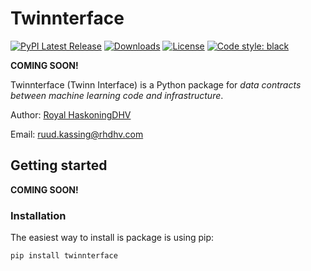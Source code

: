 # Twinnterface

[![PyPI Latest Release](https://img.shields.io/pypi/v/twinnterface.svg)](https://pypi.org/project/twinnterface/)
[![Downloads](https://static.pepy.tech/personalized-badge/twinnterface?period=month&units=international_system&left_color=black&right_color=orange&left_text=PyPI%20downloads%20per%20month)](https://pepy.tech/project/twinnterface)
[![License](https://img.shields.io/pypi/l/twinnterface.svg)](https://github.com/ruudkassing/twinnterface/blob/main/LICENSE)
[![Code style: black](https://img.shields.io/badge/code%20style-black-000000.svg)](https://github.com/psf/black)

**COMING SOON!**

Twinnterface (Twinn Interface) is a Python package for *data contracts between machine learning code and infrastructure*.

Author: [Royal HaskoningDHV](https://global.royalhaskoningdhv.com/)

Email: [ruud.kassing@rhdhv.com](mailto:ruud.kassing@rhdhv.com)

## Getting started
**COMING SOON!**

### Installation

The easiest way to install is package is using pip:
```
pip install twinnterface
```